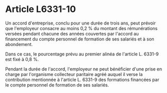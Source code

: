 # Article L6331-10

Un accord d'entreprise, conclu pour une durée de trois ans, peut prévoir que l'employeur consacre au moins 0,2 % du montant des rémunérations versées pendant chacune des années couvertes par l'accord au financement du compte personnel de formation de ses salariés et à son abondement. 

Dans ce cas, le pourcentage prévu au premier alinéa de l'article L. 6331-9 est fixé à 0,8 %. 

Pendant la durée de l'accord, l'employeur ne peut bénéficier d'une prise en charge par l'organisme collecteur paritaire agréé auquel il verse la contribution mentionnée à l'article L. 6331-9 des formations financées par le compte personnel de formation de ses salariés.